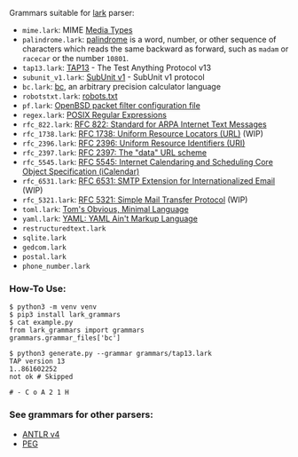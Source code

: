 Grammars suitable for [lark](https://github.com/lark-parser/lark) parser:

- ```mime.lark```: MIME [Media Types](https://www.iana.org/assignments/media-types/media-types.xhtml)
- ```palindrome.lark```: [palindrome](https://en.wikipedia.org/wiki/Palindrome) is a word, number, or other sequence of characters which reads the same backward as forward, such as ```madam``` or ```racecar``` or the number ```10801```.
- ```tap13.lark```: [TAP13](https://testanything.org/tap-version-13-specification.html) - The Test Anything Protocol v13
- ```subunit_v1.lark```: [SubUnit v1](https://github.com/testing-cabal/subunit) - SubUnit v1 protocol
- ```bc.lark```: [bc](https://man.openbsd.org/bc), an arbitrary precision calculator language
- ```robotstxt.lark```: [robots.txt](http://www.robotstxt.org/robotstxt.html)
- ```pf.lark```: [OpenBSD packet filter configuration file](https://man.openbsd.org/pf.conf)
- ```regex.lark```: [POSIX Regular Expressions](http://pubs.opengroup.org/onlinepubs/9699919799/basedefs/V1_chap09.html)
- ```rfc_822.lark```: [RFC 822: Standard for ARPA Internet Text Messages](https://www.ietf.org/rfc/rfc822.txt)
- ```rfc_1738.lark```: [RFC 1738: Uniform Resource Locators (URL)](https://www.ietf.org/rfc/rfc1738.txt) (WIP)
- ```rfc_2396.lark```: [RFC 2396: Uniform Resource Identifiers (URI)](https://www.ietf.org/rfc/rfc2396.txt)
- ```rfc_2397.lark```: [RFC 2397: The "data" URL scheme](https://tools.ietf.org/html/rfc2397)
- ```rfc_5545.lark```: [RFC 5545: Internet Calendaring and Scheduling Core Object Specification (iCalendar)](https://tools.ietf.org/html/rfc5545)
- ```rfc_6531.lark```: [RFC 6531: SMTP Extension for Internationalized Email](https://tools.ietf.org/html/rfc6531) (WIP)
- ```rfc_5321.lark```: [RFC 5321: Simple Mail Transfer Protocol](https://tools.ietf.org/html/rfc5321) (WIP)
- ```toml.lark```: [Tom's Obvious, Minimal Language](https://github.com/toml-lang/toml)
- ```yaml.lark```: [YAML: YAML Ain't Markup Language](https://yaml.org)
- ```restructuredtext.lark```
- ```sqlite.lark```
- ```gedcom.lark```
- ```postal.lark```
- ```phone_number.lark```

### How-To Use:

```
$ python3 -m venv venv
$ pip3 install lark_grammars
$ cat example.py
from lark_grammars import grammars                     
grammars.grammar_files['bc'] 

$ python3 generate.py --grammar grammars/tap13.lark
TAP version 13
1..861602252
not ok # Skipped

# - C o A 2 1 H
```

### See grammars for other parsers:

- [ANTLR v4](https://github.com/antlr/grammars-v4)
- [PEG](https://github.com/PhilippeSigaud/Pegged/wiki/Grammar-Examples)
